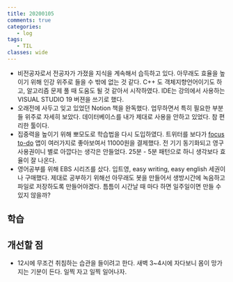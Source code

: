 ```yaml
---
title: 20200105
comments: true
categories:
   - log
tags:
   - TIL
classes: wide
---
```


- 비전공자로서 전공자가 가졌을 지식을 계속해서 습득하고 있다. 아무래도 효율을 높이기 위해 인강 위주로 들을 수 밖에 없는 것 같다. C++ 도 객체지향언어이기도 하고, 알고리즘 문제 풀 때 도움도 될 것 같아서 시작하였다. IDE는 강의에서 사용하는 VISUAL STUDIO 19 버젼을 쓰기로 했다. 
- 오래전에 사두고 잊고 있었던 Notion 책을 완독했다. 업무하면서 특히 필요한 부분들 위주로 자세히 보았다. 데이터베이스를 내가 제대로 사용을 안하고 있었다. 참 편리한 툴이다.
- 집중력을 높이기 위해 뽀모도로 학습법을 다시 도입하였다. 트위터를 보다가 [focus to-do](http://www.focustodo.cn/) 앱이 여러가지로 좋아보여서 11000원을 결제했다. 전 기기 동기화되고 영구 사용권이니 별로 아깝다는 생각은 안들었다. 25분 - 5분 패턴으로 하니 생각보다 효율이 잘 나온다.
- 영어공부를 위해 EBS 시리즈를 샀다. 입트영, easy writing, easy english 세권이나 구매했다. 제대로 공부하기 위해선 아무래도 봇을 만들어서 생방시간에 녹음하고 파일로 저장하도록 만들어야겠다. 틈틈이 시간날 때 마다 하면 일주일이면 만들 수 있지 않을까? 

## 학습



## 개선할 점

- 12시에 무조건 취침하는 습관을 들이려고 한다. 새벽 3~4시에 자다보니 몸이 망가지는 기분이 든다. 일찍 자고 일찍 일어나자.

